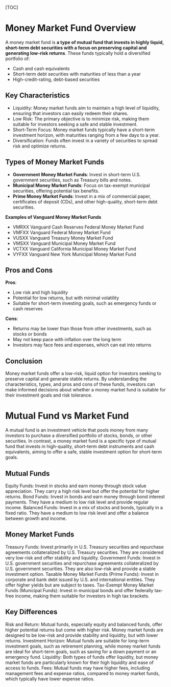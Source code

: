 [TOC]

# Money Market Fund Overview

A money market fund is **a type of mutual fund that invests in highly liquid, short-term debt securities with a focus on preserving capital and generating low-risk returns**. These funds typically hold a diversified portfolio of:

- Cash and cash equivalents
- Short-term debt securities with maturities of less than a year
- High-credit-rating, debt-based securities

## Key Characteristics

- Liquidity: Money market funds aim to maintain a high level of liquidity, ensuring that investors can easily redeem their shares.
- Low Risk: The primary objective is to minimize risk, making them suitable for investors seeking a safe and stable investment.
- Short-Term Focus: Money market funds typically have a short-term investment horizon, with maturities ranging from a few days to a year.
- Diversification: Funds often invest in a variety of securities to spread risk and optimize returns.

## Types of Money Market Funds

- **Government Money Market Funds**: Invest in short-term U.S. government securities, such as Treasury bills and notes.
- **Municipal Money Market Funds**: Focus on tax-exempt municipal securities, offering potential tax benefits.
- **Prime Money Market Funds**: Invest in a mix of commercial paper, certificates of deposit (CDs), and other high-quality, short-term debt securities.

**Examples of Vanguard Money Market Funds**

- VMRXX Vanguard Cash Reserves Federal Money Market Fund
- VMFXX Vanguard Federal Money Market Fund
- VUSXX Vanguard Treasury Money Market Fund
- VMSXX Vanguard Municipal Money Market Fund
- VCTXX Vanguard California Municipal Money Market Fund
- VYFXX Vanguard New York Municipal Money Market Fund

## Pros and Cons

**Pros**:

- Low risk and high liquidity
- Potential for low returns, but with minimal volatility
- Suitable for short-term investing goals, such as emergency funds or cash reserves

**Cons**:

- Returns may be lower than those from other investments, such as stocks or bonds
- May not keep pace with inflation over the long term
- Investors may face fees and expenses, which can eat into returns

## Conclusion

Money market funds offer a low-risk, liquid option for investors seeking to preserve capital and generate stable
returns. By understanding the characteristics, types, and pros and cons of these funds, investors can make informed
decisions about whether a money market fund is suitable for their investment goals and risk tolerance.

# Mutual Fund vs Market Fund
A mutual fund is an investment vehicle that pools money from many investors to purchase a diversified portfolio of stocks, bonds, or other securities. In contrast, a money market fund is a specific type of mutual fund that invests in high-quality, short-term debt instruments and cash equivalents, aiming to offer a safe, stable investment option for short-term goals.

## Mutual Funds
Equity Funds: Invest in stocks and earn money through stock value appreciation. They carry a high risk level but offer
the potential for higher returns. Bond Funds: Invest in bonds and earn money through bond interest payments. They have a
medium to low risk level and provide regular income. Balanced Funds: Invest in a mix of stocks and bonds, typically in a
fixed ratio. They have a medium to low risk level and offer a balance between growth and income.

## Money Market Funds
Treasury Funds: Invest primarily in U.S. Treasury securities and repurchase agreements collateralized by U.S. Treasury
securities. They are considered very low-risk and offer stability and liquidity. Government Funds: Invest in U.S.
government securities and repurchase agreements collateralized by U.S. government securities. They are also low-risk and
provide a stable investment option. Taxable Money Market Funds (Prime Funds): Invest in corporate and bank debt issued
by U.S. and international entities. They offer higher yields but are subject to taxes. Tax-Exempt Money Market Funds
(Municipal Funds): Invest in municipal bonds and offer federally tax-free income, making them suitable for investors in
high tax brackets.

## Key Differences
Risk and Return: Mutual funds, especially equity and balanced funds, offer higher potential returns but come with higher
risk. Money market funds are designed to be low-risk and provide stability and liquidity, but with lower returns.
Investment Horizon: Mutual funds are suitable for long-term investment goals, such as retirement planning, while money
market funds are ideal for short-term goals, such as saving for a down payment or an emergency fund. Liquidity: Both
types of funds offer liquidity, but money market funds are particularly known for their high liquidity and ease of
access to funds. Fees: Mutual funds may have higher fees, including management fees and expense ratios, compared to
money market funds, which typically have lower expense ratios.
